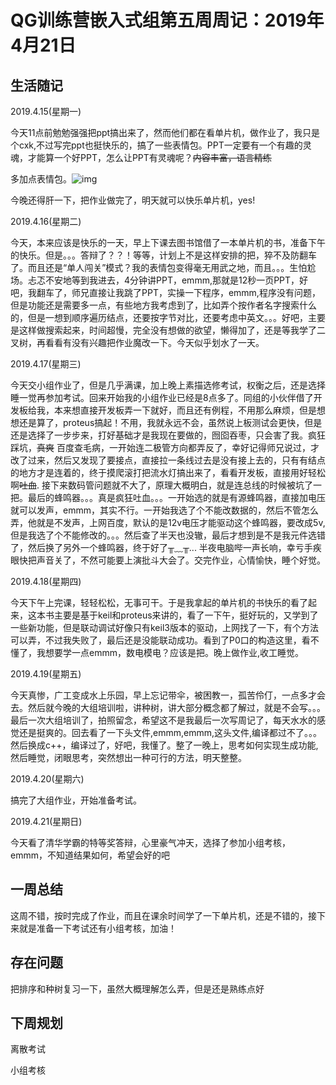 # QG训练营嵌入式组第五周周记：2019年4月21日

## 生活随记

2019.4.15(星期一)

今天11点前勉勉强强把ppt搞出来了，然而他们都在看单片机，做作业了，我只是个cxk,不过写完ppt也挺快乐的，搞了一些表情包。PPT一定要有一个有趣的灵魂，才能算一个好PPT，怎么让PPT有灵魂呢？~~内容丰富，语言精练~~

  多加点表情包。![img](file:///C:\WINDOWS\Temp\7LVOC5FSXPX7L`DSYCM]QLU.gif)

今晚还得肝一下，把作业做完了，明天就可以快乐单片机，yes!

2019.4.16(星期二)

今天，本来应该是快乐的一天，早上下课去图书馆借了一本单片机的书，准备下午的快乐。但是。。。答辩了？？！等等，计划上不是这样安排的把，猝不及防翻车了。而且还是“单人闯关”模式？我的表情包变得毫无用武之地，而且。。。生怕尬场。忐忑不安地等到我进去，4分钟讲PPT，emmm,那就是12秒一页PPT，好吧，我翻车了，师兄直接让我跳了PPT，实操一下程序，emmm,程序没有问题，但是功能还是需要多一点，有些地方我考虑到了，比如弄个按作者名字搜索什么的，但是一想到顺序遍历结点，还要按字节对比，还要考虑中英文。。。好吧，主要是这样做搜索起来，时间超慢，完全没有想做的欲望，懒得加了，还是等我学了二叉树，再看看有没有兴趣把作业魔改一下。今天似乎划水了一天。

2019.4.17(星期三)

今天交小组作业了，但是几乎满课，加上晚上素描选修考试，权衡之后，还是选择睡一觉再参加考试。回来开始我的小组作业已经是8点多了。同组的小伙伴借了开发板给我，本来想直接开发板弄一下就好，而且还有例程，不用那么麻烦，但是想想还是算了，proteus搞起！不用，我就永远不会，虽然说上板测试会更快，但是还是选择了一步步来，打好基础才是我现在要做的，囫囵吞枣，只会害了我。疯狂踩坑，~~真爽~~ 百度查毛病，一开始连二极管方向都弄反了，幸好记得师兄说过，才改了过来，然后又发现了要接点，直接拉一条线过去是没有接上去的，只有有结点的地方才是连着的，终于摸爬滚打把流水灯搞出来了，看看开发板，直接用好轻松啊~~吐血~~. 接下来数码管问题就不大了，原理大概明白，就是连总线的时候被坑了一把。最后的蜂鸣器。。。真是疯狂吐血。。。一开始选的就是有源蜂鸣器，直接加电压就可以发声，emmm，其实不行。一开始我选了个不能改数据的，然后不管怎么弄，他就是不发声，上网百度，默认的是12v电压才能驱动这个蜂鸣器，要改成5v,但是我选了个不能修改的。。。然后查了半天也没辙，最后才想到是不是我元件选错了，然后换了另外一个蜂鸣器，终于好了╥﹏╥... 半夜电脑哔一声长响，幸亏手疾眼快把声音关了，不然可能要上演批斗大会了。交完作业，心情愉快，睡个好觉。 

2019.4.18(星期四)

今天下午上完课，轻轻松松，无事可干。于是我拿起的单片机的书快乐的看了起来，这本书主要是基于keil和proteus来讲的，看了一下午，挺好玩的，又学到了一些新功能，但是联动调试好像只有keil3版本的驱动，上网找了一下，有个方法可以弄，不过我失败了，最后还是没能联动成功。看到了P0口的构造这里，看不懂了，我想要学一点emmm，数电模电？应该是把。晚上做作业,收工睡觉。

2019.4.19(星期五)

今天真惨，广工变成水上乐园，早上忘记带伞，被困教一，孤苦伶仃，一点多才会去。然后就今晚的大组培训啦，讲种树，讲大部分概念都了解过，就是不会写。。。最后一次大组培训了，拍照留念，希望这不是我最后一次写周记了，每天水水的感觉还是挺爽的。回去看了一下头文件,emmm,emmm,这头文件,编译都过不了。。。然后换成c++，编译过了，好吧，我懂了。整了一晚上，思考如何实现生成功能,然后睡觉，闭眼思考，突然想出一种可行的方法，明天整整。

2019.4.20(星期六)

搞完了大组作业，开始准备考试。

2019.4.21(星期日)

今天看了清华学霸的特等奖答辩，心里豪气冲天，选择了参加小组考核，emmm，不知道结果如何，希望会好的吧

## 一周总结

这周不错，按时完成了作业，而且在课余时间学了一下单片机，还是不错的，接下来就是准备一下考试还有小组考核，加油！

## 存在问题

把排序和种树复习一下，虽然大概理解怎么弄，但是还是熟练点好

## 下周规划

离散考试

小组考核